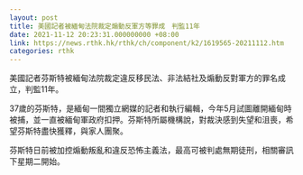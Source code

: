 ```yaml
---
layout: post
title: 美國記者被緬甸法院裁定煽動反軍方等罪成　判監11年
date: 2021-11-12 20:23:31.000000000 +08:00
link: https://news.rthk.hk/rthk/ch/component/k2/1619565-20211112.htm
categories: rthk
---
```


美國記者芬斯特被緬甸法院裁定違反移民法、非法結社及煽動反對軍方的罪名成立，判監11年。

37歲的芬斯特，是緬甸一間獨立網媒的記者和執行編輯，今年5月試圖離開緬甸時被捕，並一直被緬甸軍政府扣押。芬斯特所屬機構說，對裁決感到失望和沮喪，希望芬斯特盡快獲釋，與家人團聚。

芬斯特日前被加控煽動叛亂和違反恐怖主義法，最高可被判處無期徒刑，相關審訊下星期二開始。
